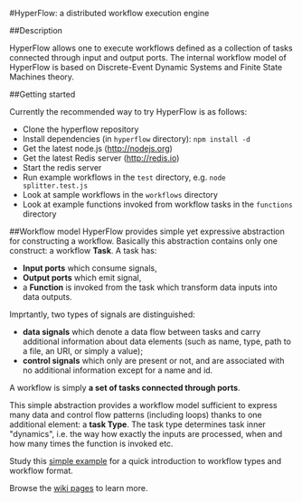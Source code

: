 #HyperFlow: a distributed workflow execution engine

##Description

HyperFlow allows one to execute workflows defined as a collection of tasks connected through input and output ports. The internal workflow model of HyperFlow is based on Discrete-Event Dynamic Systems and Finite State Machines theory.   

##Getting started

Currently the recommended way to try HyperFlow is as follows:
* Clone the hyperflow repository
* Install dependencies (in `hyperflow` directory): `npm install -d`
* Get the latest node.js (http://nodejs.org)
* Get the latest Redis server (http://redis.io)
* Start the redis server
* Run example workflows in the `test` directory, e.g. `node splitter.test.js`
* Look at sample workflows in the `workflows` directory
* Look at example functions invoked from workflow tasks in the `functions` directory

##Workflow model
HyperFlow provides simple yet expressive abstraction for constructing a workflow. Basically this abstraction contains only one construct: a workflow **Task**. A task has: 
* **Input ports** which consume signals, 
* **Output ports** which emit signal,
* a **Function** is invoked from the task which transform data inputs into data outputs. 

Imprtantly, two types of signals are distinguished: 
* **data signals** which denote a data flow between tasks and carry additional information about data elements (such as name, type, path to a file, an URI, or simply a value); 
* **control signals** which only are present or not, and are associated with no additional information except for a name and id. 

A workflow is simply **a set of tasks connected through ports**. 

This simple abstraction provides a workflow model sufficient to express many data and control flow patterns (including loops) thanks to one additional element: a **task Type**. The task type determines task inner "dynamics", i.e. the way how exactly the inputs are processed, when and how many times the function is invoked etc. 

Study this [simple example](https://github.com/balis/hyperflow/wiki/First-workflow) for a quick introduction to workflow types and workflow format.

Browse the [wiki pages](https://github.com/balis/hyperflow/wiki) to learn more. 

